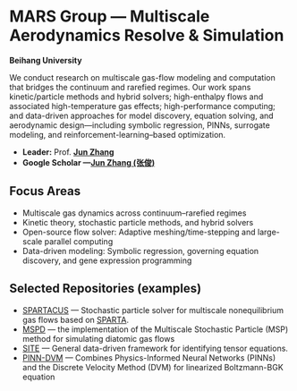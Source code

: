 # MARS Group — Multiscale Aerodynamics Resolve & Simulation

**Beihang University**

We conduct research on multiscale gas-flow modeling and computation that bridges the continuum and rarefied regimes. Our work spans kinetic/particle methods and hybrid solvers; high-enthalpy flows and associated high-temperature gas effects; high-performance computing; and data-driven approaches for model discovery, equation solving, and aerodynamic design—including symbolic regression, PINNs, surrogate modeling, and reinforcement-learning–based optimization.

- **Leader:** Prof. [**Jun Zhang**](https://orcid.org/0000-0002-3731-4594)
- **Google Scholar —[Jun Zhang (张俊)](https://scholar.google.com/citations?user=6vjJtPsAAAAJ&hl=en&oi=ao)** 

## Focus Areas
- Multiscale gas dynamics across continuum–rarefied regimes  
- Kinetic theory, stochastic particle methods, and hybrid solvers  
- Open-source flow solver: Adaptive meshing/time-stepping and large-scale parallel computing  
- Data-driven modeling: Symbolic regression, governing equation discovery, and gene expression programming

## Selected Repositories (examples)
- [SPARTACUS](https://github.com/BUAA-MARS-group/SPARTACUS) — Stochastic particle solver for multiscale nonequilibrium gas flows based on [SPARTA](https://github.com/sparta/sparta).
- [MSPD](https://github.com/BUAA-MARS-group/MSPD) — the implementation of the Multiscale Stochastic Particle (MSP) method for simulating diatomic gas flows
- [SITE](https://github.com/BUAA-MARS-group/SITE) — General data-driven framework for identifying tensor equations.
- [PINN-DVM](https://github.com/BUAA-MARS-group/PINN_DVM) — Combines Physics-Informed Neural Networks (PINNs) and the Discrete Velocity Method (DVM) for linearized Boltzmann-BGK equation

<!-- [CrossAero](https://github.com/BUAA-MARS-group/CrossAero-DRL) — DRL framework for cross-regime aerodynamic shape optimization.-->

